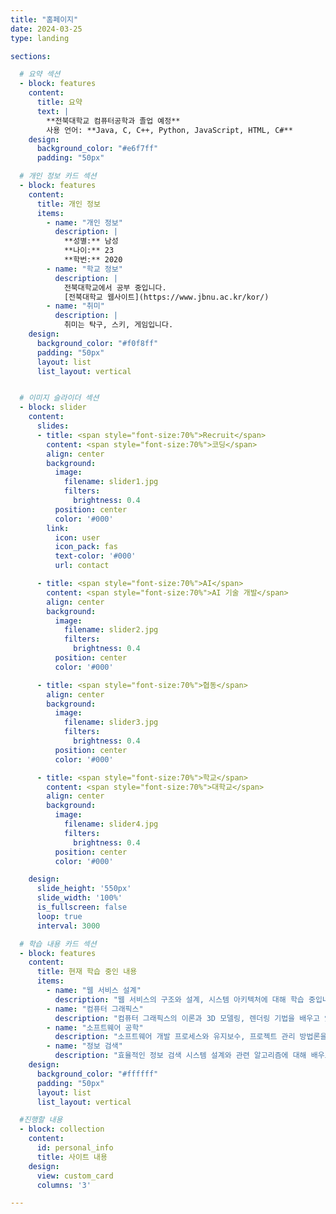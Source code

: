 ```yaml
---
title: "홈페이지"
date: 2024-03-25
type: landing

sections:

  # 요약 섹션
  - block: features
    content:
      title: 요약
      text: |
        **전북대학교 컴퓨터공학과 졸업 예정**  
        사용 언어: **Java, C, C++, Python, JavaScript, HTML, C#**
    design:
      background_color: "#e6f7ff"
      padding: "50px"

  # 개인 정보 카드 섹션
  - block: features
    content:
      title: 개인 정보
      items:
        - name: "개인 정보"
          description: |
            **성별:** 남성  
            **나이:** 23  
            **학번:** 2020
        - name: "학교 정보"
          description: |
            전북대학교에서 공부 중입니다.  
            [전북대학교 웹사이트](https://www.jbnu.ac.kr/kor/)
        - name: "취미"
          description: |
            취미는 탁구, 스키, 게임입니다.
    design:
      background_color: "#f0f8ff"
      padding: "50px"
      layout: list
      list_layout: vertical


  # 이미지 슬라이더 섹션
  - block: slider
    content:
      slides:
      - title: <span style="font-size:70%">Recruit</span>
        content: <span style="font-size:70%">코딩</span>
        align: center
        background:
          image:
            filename: slider1.jpg
            filters:
              brightness: 0.4
          position: center
          color: '#000'
        link:
          icon: user
          icon_pack: fas
          text-color: '#000'
          url: contact

      - title: <span style="font-size:70%">AI</span>
        content: <span style="font-size:70%">AI 기술 개발</span>
        align: center
        background:
          image:
            filename: slider2.jpg
            filters:
              brightness: 0.4
          position: center
          color: '#000'

      - title: <span style="font-size:70%">협동</span>
        align: center
        background:
          image:
            filename: slider3.jpg
            filters:
              brightness: 0.4
          position: center
          color: '#000'

      - title: <span style="font-size:70%">학교</span>
        content: <span style="font-size:70%">대학교</span>
        align: center
        background:
          image:
            filename: slider4.jpg
            filters:
              brightness: 0.4
          position: center
          color: '#000'

    design:
      slide_height: '550px'
      slide_width: '100%'
      is_fullscreen: false
      loop: true
      interval: 3000

  # 학습 내용 카드 섹션
  - block: features
    content:
      title: 현재 학습 중인 내용
      items:
        - name: "웹 서비스 설계"
          description: "웹 서비스의 구조와 설계, 시스템 아키텍처에 대해 학습 중입니다."
        - name: "컴퓨터 그래픽스"
          description: "컴퓨터 그래픽스의 이론과 3D 모델링, 렌더링 기법을 배우고 있습니다."
        - name: "소프트웨어 공학"
          description: "소프트웨어 개발 프로세스와 유지보수, 프로젝트 관리 방법론을 학습 중입니다."
        - name: "정보 검색"
          description: "효율적인 정보 검색 시스템 설계와 관련 알고리즘에 대해 배우고 있습니다."
    design:
      background_color: "#ffffff"
      padding: "50px"
      layout: list
      list_layout: vertical

  #진행할 내용
  - block: collection
    content:
      id: personal_info
      title: 사이트 내용
    design:
      view: custom_card
      columns: '3'

---
```

